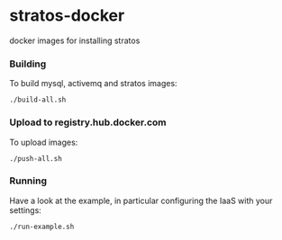 stratos-docker
==============

docker images for installing stratos

### Building

To build mysql, activemq and stratos images:

`./build-all.sh`

### Upload to registry.hub.docker.com

To upload images:

`./push-all.sh`

### Running

Have a look at the example, in particular configuring the IaaS with your settings:

`./run-example.sh`

